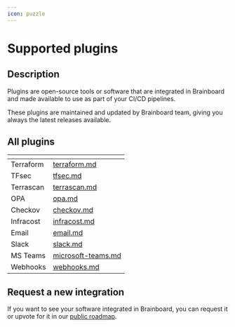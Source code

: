 ```yaml
---
icon: puzzle
---
```


# Supported plugins

## Description

Plugins are open-source tools or software that are integrated in Brainboard and made available to use as part of your CI/CD pipelines.

These plugins are maintained and updated by Brainboard team, giving you always the latest releases available.



## All plugins

<table data-view="cards"><thead><tr><th></th><th data-hidden data-card-target data-type="content-ref"></th></tr></thead><tbody><tr><td>Terraform</td><td><a href="terraform.md">terraform.md</a></td></tr><tr><td>TFsec</td><td><a href="security/tfsec.md">tfsec.md</a></td></tr><tr><td>Terrascan</td><td><a href="security/terrascan.md">terrascan.md</a></td></tr><tr><td>OPA</td><td><a href="security/opa.md">opa.md</a></td></tr><tr><td>Checkov</td><td><a href="security/checkov.md">checkov.md</a></td></tr><tr><td>Infracost</td><td><a href="cost-estimation/infracost.md">infracost.md</a></td></tr><tr><td>Email</td><td><a href="notifications/email.md">email.md</a></td></tr><tr><td>Slack</td><td><a href="notifications/slack.md">slack.md</a></td></tr><tr><td>MS Teams</td><td><a href="notifications/microsoft-teams.md">microsoft-teams.md</a></td></tr><tr><td>Webhooks</td><td><a href="webhooks.md">webhooks.md</a></td></tr></tbody></table>





## Request a new integration

If you want to see your software integrated in Brainboard, you can request it or upvote for it in our [public roadmap](https://roadmap.brainboard.co).
